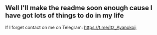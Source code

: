 ## Well I'll make the readme soon enough cause I have got lots of things to do in my life

If I forget contact on me on Telegram: https://t.me/Itz_Ayanokoji
